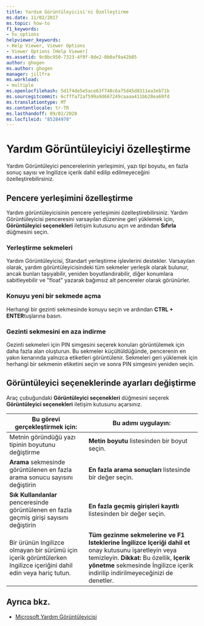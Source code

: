 ```yaml
---
title: Yardım Görüntüleyicisi'ni Özelleştirme
ms.date: 11/02/2017
ms.topic: how-to
f1_keywords:
- hv_options
helpviewer_keywords:
- Help Viewer, Viewer Options
- Viewer Options [Help Viewer]
ms.assetid: 9c0bc950-7323-4f0f-8de2-0b0af9a42b85
author: ghogen
ms.author: ghogen
manager: jillfra
ms.workload:
- multiple
ms.openlocfilehash: 5d1f4de5e5ace63f748c6a75d45d8311ea3eb71b
ms.sourcegitcommit: 6cfffa72af599a9d667249caaaa411bb28ea69fd
ms.translationtype: MT
ms.contentlocale: tr-TR
ms.lasthandoff: 09/02/2020
ms.locfileid: "85284978"
---
```

# <a name="customize-the-help-viewer"></a>Yardım Görüntüleyiciyi özelleştirme
Yardım Görüntüleyici pencerelerinin yerleşimini, yazı tipi boyutu, en fazla sonuç sayısı ve Ingilizce içerik dahil edilip edilmeyeceğini özelleştirebilirsiniz.

## <a name="customizing-window-layout"></a>Pencere yerleşimini özelleştirme
Yardım görüntüleyicisinin pencere yerleşimini özelleştirebilirsiniz. Yardım Görüntüleyicisi penceresini varsayılan düzenine geri yüklemek için, **Görüntüleyici seçenekleri** iletişim kutusunu açın ve ardından **Sıfırla** düğmesini seçin.

### <a name="docking-tabs"></a>Yerleştirme sekmeleri
Yardım Görüntüleyicisi, Standart yerleştirme işlevlerini destekler. Varsayılan olarak, yardım görüntüleyicisindeki tüm sekmeler yerleşik olarak bulunur, ancak bunları taşıyabilir, yeniden boyutlandırabilir, diğer konumlara sabitleyebilir ve "float" yazarak bağımsız alt pencereler olarak görünürler.

### <a name="opening-a-topic-in-a-new-tab"></a>Konuyu yeni bir sekmede açma
Herhangi bir gezinti sekmesinde konuyu seçin ve ardından **CTRL + ENTER**tuşlarına basın.

### <a name="minimize-a-navigation-tab"></a>Gezinti sekmesini en aza indirme
Gezinti sekmeleri için PIN simgesini seçerek konuları görüntülemek için daha fazla alan oluşturun. Bu sekmeler küçültüldüğünde, pencerenin en yakın kenarında yalnızca etiketleri görüntülenir. Sekmeleri geri yüklemek için herhangi bir sekmenin etiketini seçin ve sonra PIN simgesini yeniden seçin.

## <a name="changing-settings-in-viewer-options"></a>Görüntüleyici seçeneklerinde ayarları değiştirme
Araç çubuğundaki **Görüntüleyici seçenekleri** düğmesini seçerek **Görüntüleyici seçenekleri** iletişim kutusunu açarsınız.

|Bu görevi gerçekleştirmek için:|Bu adımı uygulayın:|
| - | - |
|Metnin göründüğü yazı tipinin boyutunu değiştirme|**Metin boyutu** listesinden bir boyut seçin.|
|**Arama** sekmesinde görüntülenen en fazla arama sonucu sayısını değiştirin|**En fazla arama sonuçları** listesinde bir değer seçin.|
|**Sık Kullanılanlar** penceresinde görüntülenen en fazla geçmiş girişi sayısını değiştirin|**En fazla geçmiş girişleri kayıtlı** listesinden bir değer seçin.|
|Bir ürünün Ingilizce olmayan bir sürümü için içerik görüntülerken Ingilizce içeriğini dahil edin veya hariç tutun.|**Tüm gezinme sekmelerine ve F1 Isteklerine İngilizce Içeriği dahil et** onay kutusunu işaretleyin veya temizleyin. **Dikkat:**  Bu özellik, **Içerik yönetme** sekmesinde İngilizce içerik indirilip indirilmeyeceğinizi de denetler.|

## <a name="see-also"></a>Ayrıca bkz.

- [Microsoft Yardım Görüntüleyicisi](../help-viewer/overview.md)